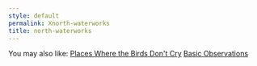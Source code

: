 ```yaml
---
style: default
permalink: Xnorth-waterworks
title: north-waterworks
---
```

You may also like:
[Places Where the Birds Don't Cry](http://scp-wiki.net/places-where-the-birds-don-t-cry)
[Basic Observations](http://scp-wiki.net/basic-observations)